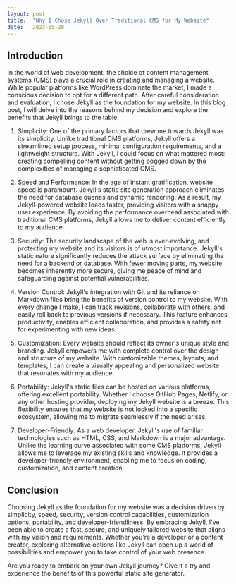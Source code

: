 ```yaml
---
layout: post
title:  "Why I Chose Jekyll Over Traditional CMS for My Website"
date:   2023-05-28
---
```


## Introduction
In the world of web development, the choice of content management systems (CMS) plays a crucial role in creating and managing a website. While popular platforms like WordPress dominate the market, I made a conscious decision to opt for a different path. After careful consideration and evaluation, I chose Jekyll as the foundation for my website. In this blog post, I will delve into the reasons behind my decision and explore the benefits that Jekyll brings to the table.

1. Simplicity:
   One of the primary factors that drew me towards Jekyll was its simplicity. Unlike traditional CMS platforms, Jekyll offers a streamlined setup process, minimal configuration requirements, and a lightweight structure. With Jekyll, I could focus on what mattered most: creating compelling content without getting bogged down by the complexities of managing a sophisticated CMS.

2. Speed and Performance:
   In the age of instant gratification, website speed is paramount. Jekyll's static site generation approach eliminates the need for database queries and dynamic rendering. As a result, my Jekyll-powered website loads faster, providing visitors with a snappy user experience. By avoiding the performance overhead associated with traditional CMS platforms, Jekyll allows me to deliver content efficiently to my audience.

3. Security:
   The security landscape of the web is ever-evolving, and protecting my website and its visitors is of utmost importance. Jekyll's static nature significantly reduces the attack surface by eliminating the need for a backend or database. With fewer moving parts, my website becomes inherently more secure, giving me peace of mind and safeguarding against potential vulnerabilities.

4. Version Control:
   Jekyll's integration with Git and its reliance on Markdown files bring the benefits of version control to my website. With every change I make, I can track revisions, collaborate with others, and easily roll back to previous versions if necessary. This feature enhances productivity, enables efficient collaboration, and provides a safety net for experimenting with new ideas.

5. Customization:
   Every website should reflect its owner's unique style and branding. Jekyll empowers me with complete control over the design and structure of my website. With customizable themes, layouts, and templates, I can create a visually appealing and personalized website that resonates with my audience.

6. Portability:
   Jekyll's static files can be hosted on various platforms, offering excellent portability. Whether I choose GitHub Pages, Netlify, or any other hosting provider, deploying my Jekyll website is a breeze. This flexibility ensures that my website is not locked into a specific ecosystem, allowing me to migrate seamlessly if the need arises.

7. Developer-Friendly:
   As a web developer, Jekyll's use of familiar technologies such as HTML, CSS, and Markdown is a major advantage. Unlike the learning curve associated with some CMS platforms, Jekyll allows me to leverage my existing skills and knowledge. It provides a developer-friendly environment, enabling me to focus on coding, customization, and content creation.

## Conclusion
Choosing Jekyll as the foundation for my website was a decision driven by simplicity, speed, security, version control capabilities, customization options, portability, and developer-friendliness. By embracing Jekyll, I've been able to create a fast, secure, and uniquely tailored website that aligns with my vision and requirements. Whether you're a developer or a content creator, exploring alternative options like Jekyll can open up a world of possibilities and empower you to take control of your web presence.

Are you ready to embark on your own Jekyll journey? Give it a try and experience the benefits of this powerful static site generator.
